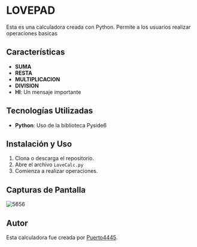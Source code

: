 # LOVEPAD

Esta es una calculadora creada con Python. Permite a los usuarios realizar operaciones basicas 

## Características

- **SUMA**
- **RESTA**
- **MULTIPLICACION**
- **DIVISION**
- **HI**: Un mensaje importante  

## Tecnologías Utilizadas

- **Python**: Uso de la biblioteca Pyside6

## Instalación y Uso

1. Clona o descarga el repositorio.
2. Abre el archivo `LoveCalc.py` 
3. Comienza a realizar operaciones.

## Capturas de Pantalla

![5656](https://github.com/user-attachments/assets/cc4e8825-32f1-49e7-9076-a182c87dbba9)



## Autor

Esta calculadora fue creada por [Puerto4445](https://github.com/Puerto4445/).
